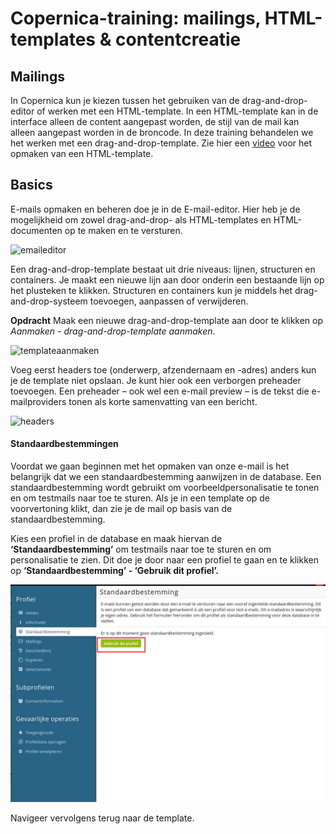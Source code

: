 # Copernica-training: mailings, HTML-templates & contentcreatie

## Mailings

In Copernica kun je kiezen tussen het gebruiken van de drag-and-drop-editor of werken met een HTML-template. In een HTML-template kan in de interface alleen de content aangepast worden, de stijl van de mail kan alleen aangepast worden in de broncode. In deze training behandelen we het werken met een drag-and-drop-template. Zie hier een [video](https://www.youtube.com/watch?v=n2AHLxqrRe0&feature=youtu.be) voor het opmaken van een HTML-template. 

## Basics

E-mails opmaken en beheren doe je in de E-mail-editor. Hier heb je de mogelijkheid om zowel drag-and-drop- als HTML-templates en HTML-documenten op te maken en te versturen.

![emaileditor](https://user-images.githubusercontent.com/94605656/166652834-ba3ec558-5356-4518-8a50-1a2826749b8e.png)

Een drag-and-drop-template bestaat uit drie niveaus: lijnen, structuren en containers. Je maakt een nieuwe lijn aan door onderin een bestaande lijn op het plusteken te klikken. Structuren en containers kun je middels het drag-and-drop-systeem toevoegen, aanpassen of verwijderen. 

**Opdracht**
Maak een nieuwe drag-and-drop-template aan door te klikken op _Aanmaken - drag-and-drop-template aanmaken_.

![templateaanmaken](https://user-images.githubusercontent.com/94605656/166653182-ff1a1bcf-e9ce-45c7-abce-4c9771ed8509.png)

Voeg eerst headers toe (onderwerp, afzendernaam en -adres) anders kun je de template niet opslaan. Je kunt hier ook een verborgen preheader toevoegen. Een preheader – ook wel een e-mail preview – is de tekst die e-mailproviders tonen als korte samenvatting van een bericht.

![headers](https://user-images.githubusercontent.com/94605656/166653361-71b4e62d-d8b1-4679-8757-48dfea21f4c1.png)

#### Standaardbestemmingen

Voordat we gaan beginnen met het opmaken van onze e-mail is het belangrijk dat we een standaardbestemming aanwijzen in de database. Een standaardbestemming wordt gebruikt om voorbeeldpersonalisatie te tonen en om testmails naar toe te sturen. Als je in een template op de voorvertoning klikt, dan zie je de mail op basis van de standaardbestemming.

Kies een profiel in de database en maak hiervan de **‘Standaardbestemming’** om testmails naar toe te sturen en om personalisatie te zien. Dit doe je door naar een profiel te gaan en te klikken op **‘Standaardbestemming’ - ‘Gebruik dit profiel’.**

![Standaardbestemming instellen](../images/nl/standaardbestemming-instellen.png)

Navigeer vervolgens terug naar de template. 
